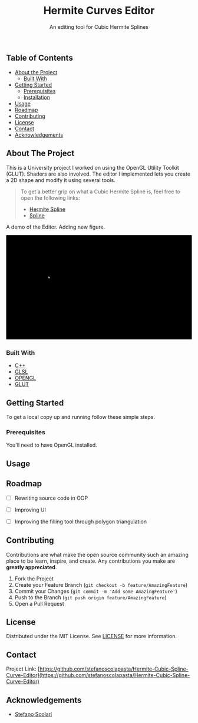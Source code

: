 
<!-- PROJECT LOGO -->
<br />
<p align="center">

  <h1 align="center">Hermite Curves Editor</h1>

  <p align="center">
    An editing tool for Cubic Hermite Splines
    <br />
    <br />
    <br />
  </p>
</p>



<!-- TABLE OF CONTENTS -->
## Table of Contents

* [About the Project](#about-the-project)
  * [Built With](#built-with)
* [Getting Started](#getting-started)
  * [Prerequisites](#prerequisites)
  * [Installation](#installation)
* [Usage](#usage)
* [Roadmap](#roadmap)
* [Contributing](#contributing)
* [License](#license)
* [Contact](#contact)
* [Acknowledgements](#acknowledgements)


<!-- ABOUT THE PROJECT -->
## About The Project

This is a University project I worked on using the OpenGL Utility Toolkit (GLUT). Shaders are also involved. 
The editor I implemented lets you create a 2D shape and modify it using several tools.

> To get a better grip on what a Cubic Hermite Spline is, feel free to open the following links:  
> * [Hermite Spline](https://en.wikipedia.org/wiki/Cubic_Hermite_spline)  
> * [Spline](https://en.wikipedia.org/wiki/Spline_(mathematics))

  
A demo of the Editor. 
Adding new figure.
  
![](https://github.com/stefanoscolapasta/Hermite-Cubic-Spline-Curve-Editor/blob/main/res/new_fig.gif)

### Built With

* [C++](https://isocpp.org/)
* [GLSL](https://www.khronos.org/opengl/wiki/Core_Language_(GLSL))
* [OPENGL](https://www.opengl.org/)
* [GLUT](https://www.opengl.org/resources/libraries/glut/)



<!-- GETTING STARTED -->
## Getting Started

To get a local copy up and running follow these simple steps.


### Prerequisites

You'll need to have OpenGL installed.


<!-- USAGE EXAMPLES -->
## Usage


<!-- ROADMAP -->
## Roadmap

- [ ] Rewriting source code in OOP
- [ ] Improving UI
- [ ] Improving the filling tool through polygon triangulation



<!-- CONTRIBUTING -->
## Contributing

Contributions are what make the open source community such an amazing place to be learn, inspire, and create. Any contributions you make are **greatly appreciated**.

1. Fork the Project
2. Create your Feature Branch (`git checkout -b feature/AmazingFeature`)
3. Commit your Changes (`git commit -m 'Add some AmazingFeature'`)
4. Push to the Branch (`git push origin feature/AmazingFeature`)
5. Open a Pull Request



<!-- LICENSE -->
## License

Distributed under the MIT License. See [LICENSE](https://github.com/zucchero-sintattico/Jhaturanga/blob/main/LICENSE) for more information.



<!-- CONTACT -->
## Contact


Project Link: [https://github.com/stefanoscolapasta/Hermite-Cubic-Spline-Curve-Editor](https://github.com/stefanoscolapasta/Hermite-Cubic-Spline-Curve-Editor)



<!-- ACKNOWLEDGEMENTS -->
## Acknowledgements

* [Stefano Scolari](https://www.linkedin.com/in/stefano-scolari-7a9440170/)




